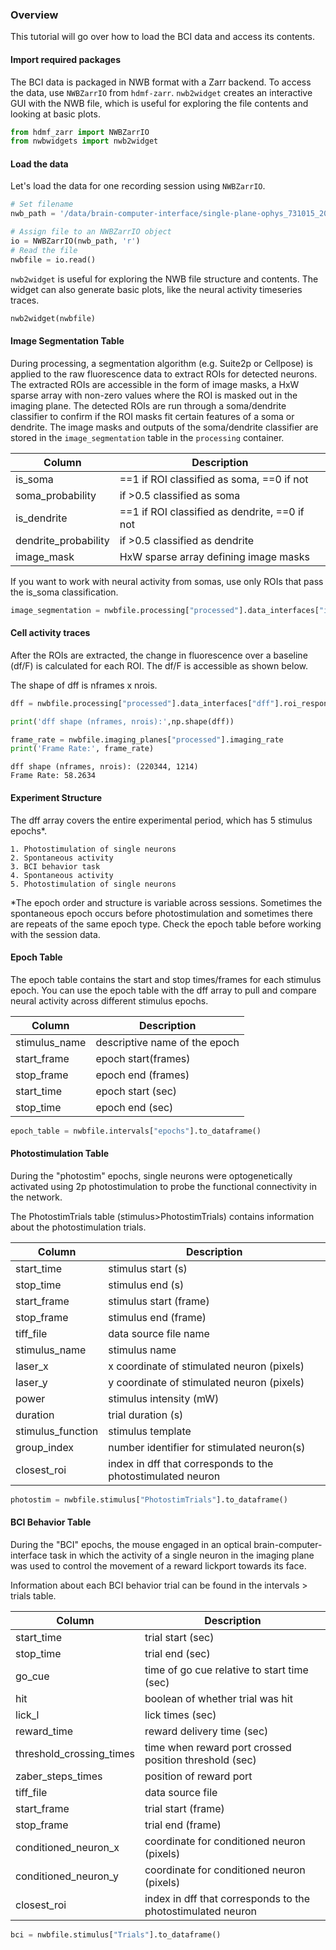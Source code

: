 ### Overview 

This tutorial will go over how to load the BCI data and access its contents.

#### Import required packages 

The BCI data is packaged in NWB format with a Zarr backend. To access the data, use `NWBZarrIO` from `hdmf-zarr`. `nwb2widget` creates an interactive GUI with the NWB file, which is useful for exploring the file contents and looking at basic plots.


```python
from hdmf_zarr import NWBZarrIO
from nwbwidgets import nwb2widget
```

#### Load the data

Let's load the data for one recording session using `NWBZarrIO`. 


```python
# Set filename 
nwb_path = '/data/brain-computer-interface/single-plane-ophys_731015_2025-01-10_18-06-31_processed_2025-08-03_20-39-09/single-plane-ophys_731015_2025-01-10_18-06-31_behavior_nwb' 

# Assign file to an NWBZarrIO object 
io = NWBZarrIO(nwb_path, 'r')
# Read the file 
nwbfile = io.read()
```

`nwb2widget` is useful for exploring the NWB file structure and contents. The widget can also generate basic plots, like the neural activity timeseries traces.  


```python
nwb2widget(nwbfile) 
```

#### Image Segmentation Table 
    
During processing, a segmentation algorithm (e.g. Suite2p or Cellpose) is applied to the raw fluorescence data to extract ROIs for detected neurons. The extracted ROIs are accessible in the form of image masks, a HxW sparse array with non-zero values where the ROI is masked out in the imaging plane. The detected ROIs are run through a soma/dendrite classifier to confirm if the ROI masks fit certain features of a soma or dendrite. The image masks and outputs of the soma/dendrite classifier are stored in the `image_segmentation` table in the `processing` container.
    
| Column    | Description |
| -------- | ------- |
| is_soma  | ==1 if ROI classified as soma, ==0 if not  |
| soma_probability | if >0.5 classified as soma  |
| is_dendrite |  ==1 if ROI classified as dendrite, ==0 if not   |
| dendrite_probability   |  if >0.5 classified as dendrite  |
| image_mask  | HxW sparse array defining image masks|

If you want to work with neural activity from somas, use only ROIs that pass the is_soma classification. 

```python
image_segmentation = nwbfile.processing["processed"].data_interfaces["image_segmentation"].plane_segmentations["roi_table"].to_dataframe()
```

#### Cell activity traces 

After the ROIs are extracted, the change in fluorescence over a baseline (df/F) is calculated for each ROI. The df/F is accessible as shown below.

The shape of dff is nframes x nrois. 


```python
dff = nwbfile.processing["processed"].data_interfaces["dff"].roi_response_series["dff"].data

print('dff shape (nframes, nrois):',np.shape(dff))

frame_rate = nwbfile.imaging_planes["processed"].imaging_rate
print('Frame Rate:', frame_rate)
```

    dff shape (nframes, nrois): (220344, 1214)
    Frame Rate: 58.2634


#### Experiment Structure 
    
The dff array covers the entire experimental period, which has 5 stimulus epochs*. 

    1. Photostimulation of single neurons 
    2. Spontaneous activity 
    3. BCI behavior task 
    4. Spontaneous activity 
    5. Photostimulation of single neurons 
    
*The epoch order and structure is variable across sessions. Sometimes the spontaneous epoch occurs before photostimulation and sometimes there are repeats of the same epoch type. Check the epoch table before working with the session data. 

#### Epoch Table 
    
The epoch table contains the start and stop times/frames for each stimulus epoch. You can use the epoch table with the dff array to pull and compare neural activity across different stimulus epochs. 

| Column    | Description |
| -------- | ------- |
| stimulus_name  | descriptive name of the epoch  |
| start_frame | epoch start(frames)   |
| stop_frame | epoch end (frames)     |
| start_time    | epoch start (sec)  |
| stop_time   | epoch end (sec)  |


```python
epoch_table = nwbfile.intervals["epochs"].to_dataframe()
```

#### Photostimulation Table  

During the "photostim" epochs, single neurons were optogenetically activated using 2p photostimulation to probe the functional connectivity in the network. 

The PhotostimTrials table (stimulus>PhotostimTrials) contains information about the photostimulation trials. 

| Column    | Description |
| -------- | ------- |
| start_time  | stimulus start (s)  |
| stop_time | stimulus end (s)   |
| start_frame | stimulus start (frame)     |
| stop_frame    | stimulus end (frame)  |
| tiff_file   | data source file name  |
| stimulus_name    | stimulus name   |
| laser_x    | x coordinate of stimulated neuron (pixels)   |
| laser_y    | y coordinate of stimulated neuron (pixels)  |
| power    | stimulus intensity (mW)  |
| duration    | trial duration (s)  |
| stimulus_function    | stimulus template   |
| group_index    | number identifier for stimulated neuron(s)   |
| closest_roi    | index in dff that corresponds to the photostimulated neuron   |


```python
photostim = nwbfile.stimulus["PhotostimTrials"].to_dataframe()
```

#### BCI Behavior Table 
    
During the "BCI" epochs, the mouse engaged in an optical brain-computer-interface task in which the activity of a single neuron in the imaging plane was used to control the movement of a reward lickport towards its face. 

Information about each BCI behavior trial can be found in the intervals > trials table. 

| Column    | Description |
| -------- | ------- |
| start_time  | trial start (sec)  |
| stop_time | trial end (sec)   |
| go_cue |  time of go cue relative to start time (sec)   |
| hit   |  boolean of whether trial was hit   |
| lick_l  | lick times (sec)   |
| reward_time   | reward delivery time (sec)   |
| threshold_crossing_times    | time when reward port crossed position threshold (sec)   |
| zaber_steps_times   | position of reward port  |
| tiff_file    | data source file  |
| start_frame    | trial start (frame)  |
| stop_frame    | trial end (frame)  |
| conditioned_neuron_x    | coordinate for conditioned neuron (pixels)  |
| conditioned_neuron_y    | coordinate for conditioned neuron (pixels)  |
| closest_roi    | index in dff that corresponds to the photostimulated neuron  |



```python
bci = nwbfile.stimulus["Trials"].to_dataframe()
```
